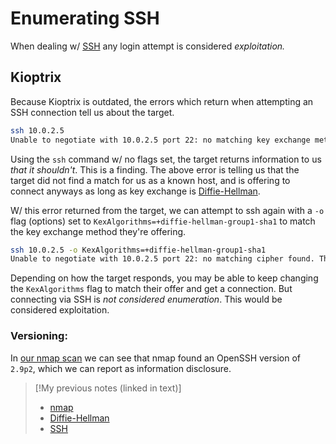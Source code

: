 
# Enumerating SSH
When dealing w/ [SSH](/networking/protocols/SSH.md) any login attempt is considered *exploitation.*
## Kioptrix
Because Kioptrix is outdated, the errors which return when attempting an SSH connection tell us about the target.
```bash
ssh 10.0.2.5
Unable to negotiate with 10.0.2.5 port 22: no matching key exchange method found. Their offer: diffie-hellman-group-exchange-sha1,diffie-hellman-group1-sha1
```
Using the `ssh` command w/ no flags set, the target returns information to us *that it shouldn't*. This is a finding. The above error is telling us that the target did not find a match for us as a known host, and is offering to connect anyways as long as key exchange is [Diffie-Hellman](/cybersecurity/cryptography/diffie-hellman.md).

W/ this error returned from the target, we can attempt to ssh again with a `-o` flag (options) set to `KexAlgorithms=+diffie-hellman-group1-sha1` to match the key exchange method they're offering.
```bash
ssh 10.0.2.5 -o KexAlgorithms=+diffie-hellman-group1-sha1                                        
Unable to negotiate with 10.0.2.5 port 22: no matching cipher found. Their offer:...
```
Depending on how the target responds, you may be able to keep changing the `KexAlgorithms` flag to match their offer and get a connection. But connecting via SSH is *not considered enumeration*. This would be considered exploitation.
### Versioning:
In [our nmap scan](nested-repos/PNPT-study-guide/PEH/scanning-enumeration/kioptrix.md) we can see that nmap found an OpenSSH version of `2.9p2`, which we can report as information disclosure.

> [!My previous notes (linked in text)]
> - [nmap](https://github.com/TrshPuppy/obsidian-notes/tree/main/CLI-tools/linux/nmap.md) 
> - [Diffie-Hellman](https://github.com/TrshPuppy/obsidian-notes/tree/main/cybersecurity/cryptography/diffie-hellman.md)
> - [SSH](https://github.com/TrshPuppy/obsidian-notes/tree/main/networking/protocols/SSH.md)

